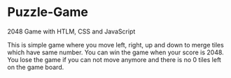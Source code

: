 # Puzzle-Game

2048 Game with HTLM, CSS and JavaScript

This is simple game where you move left, right, up and down to merge tiles which have same number.
You can win the game when your score is 2048.
You lose the game if you can not move anymore and there is no 0 tiles left on the game board.
